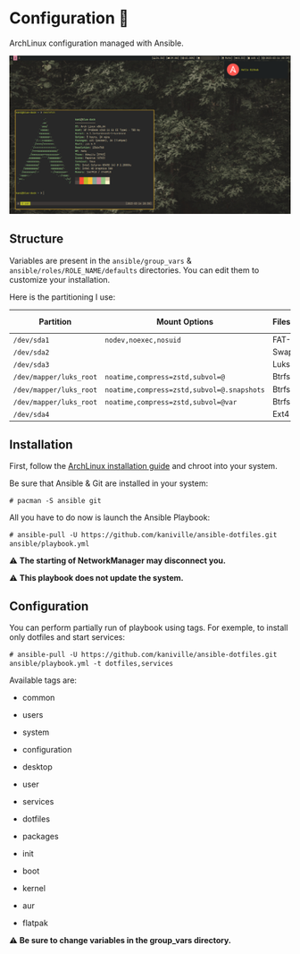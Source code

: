 # Configuration 🌸

ArchLinux configuration managed with Ansible.

![](src/screenshot.png)

## Structure

Variables are present in the `ansible/group_vars` & `ansible/roles/ROLE_NAME/defaults` directories. You can edit them to customize your installation.

Here is the partitioning I use:

| Partition               | Mount Options                             | Filesystem | Mount Point   |
|-------------------------|-------------------------------------------|------------|---------------|
| `/dev/sda1`             |`nodev,noexec,nosuid`                      | FAT-32     | `/boot`       |
| `/dev/sda2`             |                                           | Swap       | [SWAP]        |
| `/dev/sda3`             |                                           | Luks2      |               |
| `/dev/mapper/luks_root` |`noatime,compress=zstd,subvol=@`           | Btrfs      | `/`           |
| `/dev/mapper/luks_root` |`noatime,compress=zstd,subvol=@.snapshots` | Btrfs      | `/.snapshots` |
| `/dev/mapper/luks_root` |`noatime,compress=zstd,subvol=@var`        | Btrfs      | `/var`        |
| `/dev/sda4`             |                                           | Ext4       | `/home`       |

## Installation

First, follow the [ArchLinux installation guide](https://wiki.archlinux.org/title/Installation_guide) and chroot into your system.

Be sure that Ansible & Git are installed in your system:
```
# pacman -S ansible git
```

All you have to do now is launch the Ansible Playbook:
```
# ansible-pull -U https://github.com/kaniville/ansible-dotfiles.git ansible/playbook.yml
```

⚠️ **The starting of NetworkManager may disconnect you.**

⚠️ **This playbook does not update the system.**

## Configuration

You can perform partially run of playbook using tags. For exemple, to install only dotfiles and start services:
```
# ansible-pull -U https://github.com/kaniville/ansible-dotfiles.git ansible/playbook.yml -t dotfiles,services
```

Available tags are:
- common
- users
- system
- configuration
- desktop

- user
- services
- dotfiles
- packages
- init
- boot
- kernel
- aur
- flatpak

⚠️ **Be sure to change variables in the group_vars directory.**
